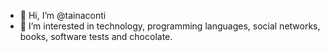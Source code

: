 - 👋 Hi, I’m @tainaconti
- 👀 I’m interested in technology, programming languages, social networks, books, software tests and chocolate.

<!---
tainaconti/tainaconti is a ✨ special ✨ repository because its `README.md` (this file) appears on your GitHub profile.
You can click the Preview link to take a look at your changes.
--->
